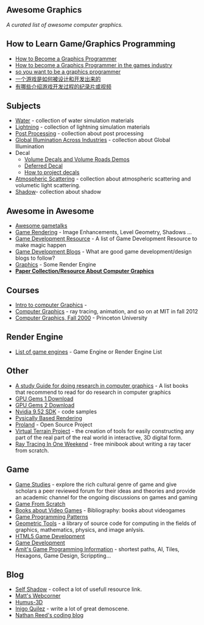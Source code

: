 ## Awesome Graphics ##

*A curated list of awesome computer graphics.*

## How to Learn Game/Graphics Programming
- [How to Become a Graphics Programmer](http://www.geisswerks.com/ryan/FAQS/learn.html)
- [How to become a Graphics Programmer in the games industry](https://www.gamasutra.com/blogs/OliverFranzke/20140718/221347/How_to_become_a_Graphics_Programmer_in_the_games_industry.php)
- [so you want to be a graphics programmer](https://www.gamedeveloper.com/programming/opinion-so-you-want-to-be-a-graphics-programmer)
- [一个游戏是如何被设计和开发出来的](https://zhuanlan.zhihu.com/p/25292463?hmsr=toutiao.io&utm_medium=toutiao.io&utm_source=toutiao.io)
- [有哪些介绍游戏开发过程的纪录片或视频](https://www.zhihu.com/question/27754707)

## Subjects ##
- [Water](subjects/water.md) - collection of water simulation materials
- [Lightning](subjects/lightning.md) - collection of lightning simulation materials
- [Post Processing](subjects/post-processing.md) - collection about post processing
- [Global Illumination Across Industries](subjects/GI.md) - collection about Global Illumination
- Decal
    - [Volume Decals and Volume Roads Demos](http://www.geeks3d.com/20101005/direct3d-10-volume-decals-and-volume-roads-demos/)
    - [Deferred Decal](http://blog.csdn.net/pizi0475/article/details/7933739)
    - [How to project decals](http://blog.wolfire.com/2009/06/how-to-project-decals/)
- [Atmospheric Scattering](subjects/atmospheric-scattering.md) - collection about atmospheric scattering and volumetic light scattering.
- [Shadow](subjects/shadow.md)- collection about shadow


## Awesome in Awesome ##
- [Awesome gametalks](https://github.com/hzoo/awesome-gametalks "awesome-gametalks") 
- [Game Rendering](http://www.gamerendering.com) - Image Enhancements, Level Geometry, Shadows ...
- [Game Development Resource](https://github.com/ellisonleao/magictools) - A list of Game Development Resource to make magic happen
- [Game Development Blogs](http://gamedev.stackexchange.com/questions/3223/game-development-blogs) - What are good game development/design blogs to follow?
- [Graphics](https://github.com/fffaraz/awesome-cpp#graphics) - Some Render Engine
- [**Paper Collection/Resource About Computer Graphics**](http://kesen.realtimerendering.com/) 

## Courses ##
- [Intro to computer Graphics](http://cs.brown.edu/courses/cs123/lectures.html) -
- [Computer Graphics](http://ocw.mit.edu/courses/electrical-engineering-and-computer-science/6-837-computer-graphics-fall-2012/) - ray tracing, animation, and so on at MIT in fall 2012
- [Computer Graphics, Fall 2000](http://www.cs.princeton.edu/courses/archive/fall00/cs426/) - Princeton University 

## Render Engine ##
- [List of game engines](http://en.wikipedia.org/wiki/List_of_game_engines) - Game Engine or Render Engine List
 
## Other ##
- [A study Guide for doing research in computer graphics](http://peterwonka.net/Documentation/BooksToRead.htm) - A list books that recommend to read for do research in computer graphics
- [GPU Gems 1 Download](https://developer.nvidia.com/content/gpu-gems-downloads)
- [GPU Gems 2 Download](http://http.download.nvidia.com/developer/GPU_Gems_2/CD/Index.html)
- [Nvidia 9.52 SDK](http://developer.download.nvidia.com/SDK/9.5/Samples/samples.html) - code samples
- [Pysically Based Rendering](http://www.pbrt.org/)
- [Proland](http://proland.inrialpes.fr/index.html) - Open Source Project
- [Virtual Terrain Project](http://vterrain.org/) - the creation of tools for easily constructing any part of the real part of the real world in interactive, 3D digital form.
- [Ray Tracing In One Weekend](https://github.com/petershirley/raytracinginoneweekend) - free minibook about writing a ray tacer from scratch.

## Game ##
- [Game Studies](http://gamestudies.org/1402) - explore the rich cultural genre of game and give scholars a peer reviewed forum for their ideas and theories and provide an academic channel for the ongoing discussions on games and gaming
- [Game From Scratch](http://www.gamefromscratch.com/) 
- [Books about Video Games](http://www.ludoscience.com/EN/ressources/bibliographie/index.html) - Bibliography: books about videogames
- [Game Programming Patterns](http://gameprogrammingpatterns.com/contents.html)
- [Geometric Tools](http://www.geometrictools.com/index.html) - a library of source code for computing  in the fields of graphics, mathematics, physics, and image anlysis.
- [HTML5 Game Development](https://html5-game-development.zeef.com/andre.antonio.schmitz#block_36755_angry-birds)
- [Game Development](https://game-development.zeef.com/ellison.leao)
- [Amit's Game Programming Information](http://www-cs-students.stanford.edu/~amitp/gameprog.html) - shortest paths, AI, Tiles, Hexagons, Game Design, Scrippting...

## Blog ##
- [Self Shadow](http://blog.selfshadow.com/) - collect a lot of usefull resource link.
- [Matt's Webcorner](https://graphics.stanford.edu/~mdfisher/index.html)
- [Humus-3D](http://www.humus.name/index.php?page=3D&start=16)
- [Inigo Quilez](http://iquilezles.org/prods/index.htm) - write a lot of great demoscene.
- [Nathan Reed's coding blog](http://www.reedbeta.com/all/)
